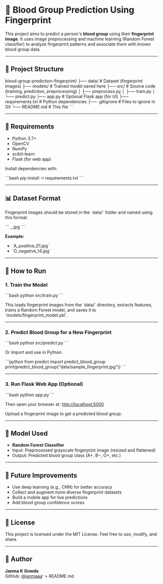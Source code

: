 # 🧬 Blood Group Prediction Using Fingerprint

This project aims to predict a person's **blood group** using their **fingerprint image**. It uses image preprocessing and machine learning (Random Forest classifier) to analyze fingerprint patterns and associate them with known blood group data.

---

## 📁 Project Structure

blood-group-prediction-fingerprint/
├── data/                         # Dataset (fingerprint images)
├── models/                       # Trained model saved here
├── src/                          # Source code (training, prediction, preprocessing)
│   ├── preprocess.py
│   ├── train.py
│   └── predict.py
├── app.py                        # Optional Flask app (for UI)
├── requirements.txt              # Python dependencies
├── .gitignore                    # Files to ignore in Git
└── README.md                     # This file
\`\`\`

---

## 🔧 Requirements

- Python 3.7+
- OpenCV
- NumPy
- scikit-learn
- Flask (for web app)

Install dependencies with:

\`\`\`bash
pip install -r requirements.txt
\`\`\`

---

## 📊 Dataset Format

Fingerprint images should be stored in the \`data/\` folder and named using this format:

\`\`\`
<BLOODGROUP>_<id>.jpg
\`\`\`

**Example:**
- \`A_positive_01.jpg\`
- \`O_negative_14.jpg\`

---

## 🚀 How to Run

### 1. Train the Model

\`\`\`bash
python src/train.py
\`\`\`

This loads fingerprint images from the \`data/\` directory, extracts features, trains a Random Forest model, and saves it to \`models/fingerprint_model.pkl\`.

---

### 2. Predict Blood Group for a New Fingerprint

\`\`\`bash
python src/predict.py
\`\`\`

Or import and use in Python:

\`\`\`python
from predict import predict_blood_group
print(predict_blood_group("data/sample_fingerprint.jpg"))
\`\`\`

---

### 3. Run Flask Web App (Optional)

\`\`\`bash
python app.py
\`\`\`

Then open your browser at: [http://localhost:5000](http://localhost:5000)

Upload a fingerprint image to get a predicted blood group.

---

## 🧠 Model Used

- **Random Forest Classifier**
- Input: Preprocessed grayscale fingerprint image (resized and flattened)
- Output: Predicted blood group class (A+, B−, O+, etc.)

---

## 📌 Future Improvements

- Use deep learning (e.g., CNN) for better accuracy
- Collect and augment more diverse fingerprint datasets
- Build a mobile app for live predictions
- Add blood group confidence scores

---

## 📜 License

This project is licensed under the MIT License. Feel free to use, modify, and share.

---

## 👤 Author

**Janma K Gowda**  
GitHub: [@janmaaa](https://github.com/janmaaa)' > README.md
